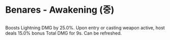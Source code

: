# Benares - Awakening (중)

##

Boosts Lightning DMG by 25.0%. Upon entry or casting weapon active, host deals 15.0% bonus Total DMG for 9s. Can be refreshed.
